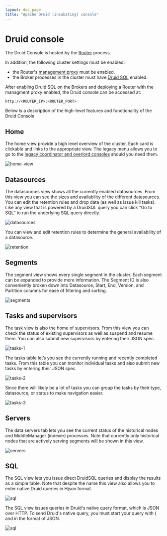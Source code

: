 ```yaml
---
layout: doc_page
title: "Apache Druid (incubating) console"
---
```


<!--
  ~ Licensed to the Apache Software Foundation (ASF) under one
  ~ or more contributor license agreements.  See the NOTICE file
  ~ distributed with this work for additional information
  ~ regarding copyright ownership.  The ASF licenses this file
  ~ to you under the Apache License, Version 2.0 (the
  ~ "License"); you may not use this file except in compliance
  ~ with the License.  You may obtain a copy of the License at
  ~
  ~   http://www.apache.org/licenses/LICENSE-2.0
  ~
  ~ Unless required by applicable law or agreed to in writing,
  ~ software distributed under the License is distributed on an
  ~ "AS IS" BASIS, WITHOUT WARRANTIES OR CONDITIONS OF ANY
  ~ KIND, either express or implied.  See the License for the
  ~ specific language governing permissions and limitations
  ~ under the License.
  -->

# Druid console

The Druid Console is hosted by the [Router](../development/router.html) process.

In addition, the following cluster settings must be enabled:

- the Router's [management proxy](../development/router.html#enabling-the-management-proxy) must be enabled.
- the Broker processes in the cluster must have [Druid SQL](../querying/sql.html) enabled.

After enabling Druid SQL on the Brokers and deploying a Router with the managment proxy enabled, the Druid console can be accessed at:

```
http://<ROUTER_IP>:<ROUTER_PORT>
```

Below is a description of the high-level features and functionality of the Druid Console

## Home

The home view provide a high level overview of the cluster. Each card is clickable and links to the appropriate view. The legacy menu allows you to go to the [legacy coordinator and overlord consoles](./management-uis#legacy-consoles) should you need them.

![home-view](./img/01-home-view.png)

## Datasources

The datasources view shows all the currently enabled datasources. From this view you can see the sizes and availability of the different datasources. You can edit the retention rules and drop data (as well as issue kill tasks).
Like any view that is powered by a DruidSQL query you can click “Go to SQL” to run the underlying SQL query directly.

![datasources](./img/02-datasources.png)

You can view and edit retention rules to determine the general availability of a datasource.

![retention](./img/03-retention.png)

## Segments

The segment view shows every single segment in the cluster. Each segment can be expanded to provide more information. The Segment ID is also conveniently broken down into Datasource, Start, End, Version, and Partition columns for ease of filtering and sorting.

![segments](./img/04-segments.png)

## Tasks and supervisors

The task view is also the home of supervisors. From this view you can check the status of existing supervisors as well as suspend and resume them. You can also submit new supervisors by entering their JSON spec.

![tasks-1](./img/05-tasks-1.png)

The tasks table let’s you see the currently running and recently completed tasks. From this table you can monitor individual tasks and also submit new tasks by entering their JSON spec.

![tasks-2](./img/06-tasks-2.png)

Since there will likely be a lot of tasks you can group the tasks by their type, datasource, or status to make navigation easier.

![tasks-3](./img/07-tasks-3.png)

## Servers

The data servers tab lets you see the current status of the historical nodes and MiddleManager (indexer) processes. Note that currently only historical nodes that are actively serving segments will be shown in this view.

![servers](./img/08-servers.png)

## SQL

The SQL view lets you issue direct DruidSQL queries and display the results as a simple table. Note that despite the name this view also allows you to enter native Druid queries in Hjson format.

![sql](./img/09-sql-1.png)

The SQL view issues queries in Druid's native query format, which is JSON over HTTP. To send Druid's native query, you must start your query with { and in the format of JSON.

![sql](./img/10-sql-2.png)
